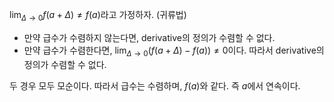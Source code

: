 $\lim_{\Delta \to 0} f(a + \Delta) \neq f(a)$라고 가정하자. (귀류법)

- 만약 급수가 수렴하지 않는다면, derivative의 정의가 수렴할 수 없다.
- 만약 급수가 수렴한다면, $\lim_{\Delta \to 0} (f(a + \Delta) - f(a)) \neq 0$이다. 따라서 derivative의 정의가 수렴할 수 없다.

두 경우 모두 모순이다. 따라서 급수는 수렴하며, $f(a)$와 같다. 즉 $a$에서 연속이다.
